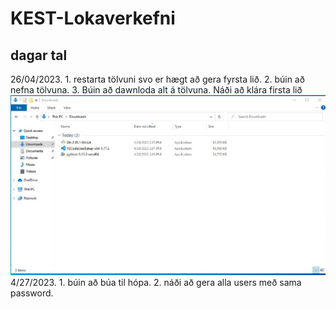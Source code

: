 # KEST-Lokaverkefni
## dagar tal
26/04/2023. 1. restarta tölvuni svo er hægt að gera fyrsta lið. 2. búin að nefna tölvuna. 3. Búin að dawnloda alt á tölvuna. Náði að klára firsta lið
![alt text](https://github.com/thordur-petur/KEST-Lokaverkefni/blob/main/verkefni%201.jpg?raw=true)
4/27/2023. 1. búin að búa til hópa. 2. náði að gera alla users með sama password.
